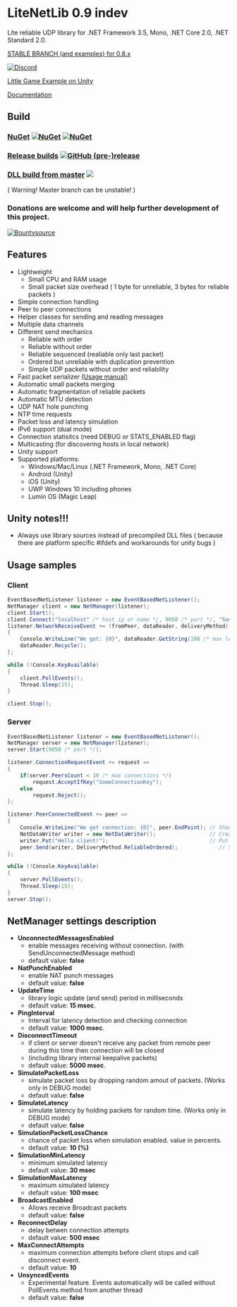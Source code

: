 # LiteNetLib 0.9 indev

Lite reliable UDP library for .NET Framework 3.5, Mono, .NET Core 2.0, .NET Standard 2.0.

[STABLE BRANCH (and examples) for 0.8.x](https://github.com/RevenantX/LiteNetLib/tree/0.8)

[![Discord](https://img.shields.io/discord/501682175930925058.svg)](https://discord.gg/FATFPdy)

[Little Game Example on Unity](https://github.com/RevenantX/NetGameExample)

[Documentation](https://revenantx.github.io/LiteNetLib/index.html)

## Build

### [NuGet](https://www.nuget.org/packages/LiteNetLib/) [![NuGet](https://img.shields.io/nuget/v/LiteNetLib.svg)](https://www.nuget.org/packages/LiteNetLib/) [![NuGet](https://img.shields.io/nuget/dt/LiteNetLib.svg)](https://www.nuget.org/packages/LiteNetLib/)

### [Release builds](https://github.com/RevenantX/LiteNetLib/releases) [![GitHub (pre-)release](https://img.shields.io/github/release/RevenantX/LiteNetLib/all.svg)](https://github.com/RevenantX/LiteNetLib/releases)

### [DLL build from master](https://ci.appveyor.com/project/RevenantX/litenetlib/branch/master/artifacts) [![](https://ci.appveyor.com/api/projects/status/354501wnvxs8kuh3/branch/master?svg=true)](https://ci.appveyor.com/project/RevenantX/litenetlib/branch/master)
( Warning! Master branch can be unstable! )

### Donations are welcome and will help further development of this project.
[![Bountysource](https://img.shields.io/badge/bountysource-donate-green.svg)](https://salt.bountysource.com/checkout/amount?team=litenetlib)

## Features

* Lightweight
  * Small CPU and RAM usage
  * Small packet size overhead ( 1 byte for unreliable, 3 bytes for reliable packets )
* Simple connection handling
* Peer to peer connections
* Helper classes for sending and reading messages
* Multiple data channels
* Different send mechanics
  * Reliable with order
  * Reliable without order
  * Reliable sequenced (realiable only last packet)
  * Ordered but unreliable with duplication prevention
  * Simple UDP packets without order and reliability
* Fast packet serializer [(Usage manual)](https://revenantx.github.io/LiteNetLib/articles/netserializerusage.html)
* Automatic small packets merging
* Automatic fragmentation of reliable packets
* Automatic MTU detection
* UDP NAT hole punching
* NTP time requests
* Packet loss and latency simulation
* IPv6 support (dual mode)
* Connection statisitcs (need DEBUG or STATS_ENABLED flag)
* Multicasting (for discovering hosts in local network)
* Unity support
* Supported platforms:
  * Windows/Mac/Linux (.NET Framework, Mono, .NET Core)
  * Android (Unity)
  * iOS (Unity)
  * UWP Windows 10 including phones
  * Lumin OS (Magic Leap)

## Unity notes!!!
* Always use library sources instead of precompiled DLL files ( because there are platform specific #ifdefs and workarounds for unity bugs )

## Usage samples

### Client
```csharp
EventBasedNetListener listener = new EventBasedNetListener();
NetManager client = new NetManager(listener);
client.Start();
client.Connect("localhost" /* host ip or name */, 9050 /* port */, "SomeConnectionKey" /* text key or NetDataWriter */);
listener.NetworkReceiveEvent += (fromPeer, dataReader, deliveryMethod) =>
{
    Console.WriteLine("We got: {0}", dataReader.GetString(100 /* max length of string */));
    dataReader.Recycle();
};

while (!Console.KeyAvailable)
{
    client.PollEvents();
    Thread.Sleep(15);
}

client.Stop();
```
### Server
```csharp
EventBasedNetListener listener = new EventBasedNetListener();
NetManager server = new NetManager(listener);
server.Start(9050 /* port */);

listener.ConnectionRequestEvent += request =>
{
    if(server.PeersCount < 10 /* max connections */)
        request.AcceptIfKey("SomeConnectionKey");
    else
        request.Reject();
};

listener.PeerConnectedEvent += peer =>
{
    Console.WriteLine("We got connection: {0}", peer.EndPoint); // Show peer ip
    NetDataWriter writer = new NetDataWriter();                 // Create writer class
    writer.Put("Hello client!");                                // Put some string
    peer.Send(writer, DeliveryMethod.ReliableOrdered);             // Send with reliability
};

while (!Console.KeyAvailable)
{
    server.PollEvents();
    Thread.Sleep(15);
}
server.Stop();
```

## NetManager settings description

* **UnconnectedMessagesEnabled**
  * enable messages receiving without connection. (with SendUnconnectedMessage method)
  * default value: **false**
* **NatPunchEnabled**
  * enable NAT punch messages
  * default value: **false**
* **UpdateTime**
  * library logic update (and send) period in milliseconds
  * default value: **15 msec**.
* **PingInterval**
  * Interval for latency detection and checking connection
  * default value: **1000 msec**.
* **DisconnectTimeout**
  * if client or server doesn't receive any packet from remote peer during this time then connection will be closed
  * (including library internal keepalive packets)
  * default value: **5000 msec**.
* **SimulatePacketLoss**
  * simulate packet loss by dropping random amout of packets. (Works only in DEBUG mode)
  * default value: **false**
* **SimulateLatency**
  * simulate latency by holding packets for random time. (Works only in DEBUG mode)
  * default value: **false**
* **SimulationPacketLossChance**
  * chance of packet loss when simulation enabled. value in percents.
  * default value: **10 (%)**
* **SimulationMinLatency**
  * minimum simulated latency
  * default value: **30 msec**
* **SimulationMaxLatency**
  * maximum simulated latency
  * default value: **100 msec**
* **BroadcastEnabled**
  * Allows receive Broadcast packets
  * default value: **false**
* **ReconnectDelay**
  * delay betwen connection attempts
  * default value: **500 msec**
* **MaxConnectAttempts**
  * maximum connection attempts before client stops and call disconnect event.
  * default value: **10**
* **UnsyncedEvents**
  * Experimental feature. Events automatically will be called without PollEvents method from another thread
  * default value: **false**
